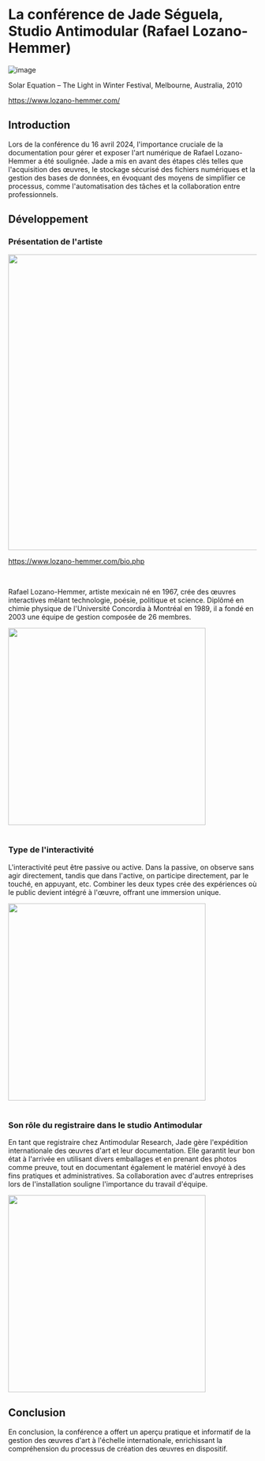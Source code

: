# La conférence de Jade Séguela, Studio Antimodular (Rafael Lozano-Hemmer)
![image](https://github.com/MeenaAtai/H24_V11_inspirations_ATAI/assets/143361141/4ec9b9f4-2e6a-466d-9fef-6f7bf9366d8c)

Solar Equation – The Light in Winter Festival, Melbourne, Australia, 2010 

https://www.lozano-hemmer.com/

## Introduction
Lors de la conférence du 16 avril 2024, l'importance cruciale de la documentation pour gérer et exposer l'art numérique de Rafael Lozano-Hemmer a été soulignée. Jade a mis en avant des étapes clés telles que l'acquisition des œuvres, le stockage sécurisé des fichiers numériques et la gestion des bases de données, en évoquant des moyens de simplifier ce processus, comme l'automatisation des tâches et la collaboration entre professionnels.

## Développement

### Présentation de l'artiste

<img src="https://github.com/MeenaAtai/H24_V11_inspirations_ATAI/assets/143361141/0ed2aefc-81b9-4d22-9343-22fbb4b6bdd7" width="600px">

https://www.lozano-hemmer.com/bio.php

<br/>

Rafael Lozano-Hemmer, artiste mexicain né en 1967, crée des œuvres interactives mêlant technologie, poésie, politique et science. Diplômé en chimie physique de l'Université Concordia à Montréal en 1989, il a fondé en 2003 une équipe de gestion composée de 26 membres.

<img src="https://github.com/MeenaAtai/H24_V11_inspirations_ATAI/assets/143361141/86c8e207-a53e-46ef-b648-6e84a44e6640" width="400px">

<br/>
<br/>

### Type de l'interactivité
L'interactivité peut être passive ou active. Dans la passive, on observe sans agir directement, tandis que dans l'active, on participe directement, par le touché, en appuyant, etc. Combiner les deux types crée des expériences où le public devient intégré à l'œuvre, offrant une immersion unique.

<img src="https://github.com/MeenaAtai/H24_V11_inspirations_ATAI/assets/143361141/92b223f5-ea0d-4a6b-9e5c-f316908575ac" width="400px">

<br/>
<br/>

### Son rôle du registraire dans le studio Antimodular
En tant que registraire chez Antimodular Research, Jade gère l'expédition internationale des œuvres d'art et leur documentation. Elle garantit leur bon état à l'arrivée en utilisant divers emballages et en prenant des photos comme preuve, tout en documentant également le matériel envoyé à des fins pratiques et administratives. Sa collaboration avec d'autres entreprises lors de l'installation souligne l'importance du travail d'équipe.

<img src="https://github.com/MeenaAtai/H24_V11_inspirations_ATAI/assets/143361141/254d99aa-ac2f-4f59-a5d8-ddfbe8651504" width="400px">

## Conclusion
En conclusion, la conférence a offert un aperçu pratique et informatif de la gestion des œuvres d'art à l'échelle internationale, enrichissant la compréhension du processus de création des œuvres en dispositif.
